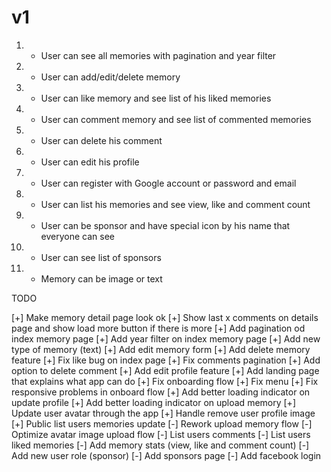# v1

1. - User can see all memories with pagination and year filter
2. - User can add/edit/delete memory
3. - User can like memory and see list of his liked memories
4. - User can comment memory and see list of commented memories
5. - User can delete his comment
6. - User can edit his profile
7. - User can register with Google account or password and email
8. - User can list his memories and see view, like and comment count
9. - User can be sponsor and have special icon by his name that everyone can see
10. - User can see list of sponsors
11. - Memory can be image or text

TODO

[+] Make memory detail page look ok
[+] Show last x comments on details page and show load more button if there is more
[+] Add pagination od index memory page
[+] Add year filter on index memory page
[+] Add new type of memory (text)
[+] Add edit memory form
[+] Add delete memory feature
[+] Fix like bug on index page
[+] Fix comments pagination
[+] Add option to delete comment
[+] Add edit profile feature
[+] Add landing page that explains what app can do
[+] Fix onboarding flow
[+] Fix menu
[+] Fix responsive problems in onboard flow
[+] Add better loading indicator on update profile
[+] Add better loading indicator on upload memory
[+] Update user avatar through the app
[+] Handle remove user profile image
[+] Public list users memories update
[-] Rework upload memory flow
[-] Optimize avatar image upload flow
[-] List users comments
[-] List users liked memories
[-] Add memory stats (view, like and comment count)
[-] Add new user role (sponsor)
[-] Add sponsors page
[-] Add facebook login
